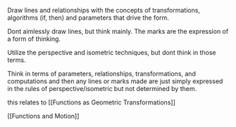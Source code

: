 Draw lines and relationships with the concepts of transformations, algorithms (if, then) and parameters that drive the form. 

Dont aimlessly draw lines, but think mainly. The marks are the expression of a form of thinking. 

Utilize the perspective and isometric techniques, but dont think in those terms.

Think in terms of parameters, relationships, transformations, and computations and then any lines or marks made are just simply expressed in the rules of perspective/isometric but not determined by them.

this relates to [[Functions as Geometric Transformations]]

[[Functions and Motion]]
